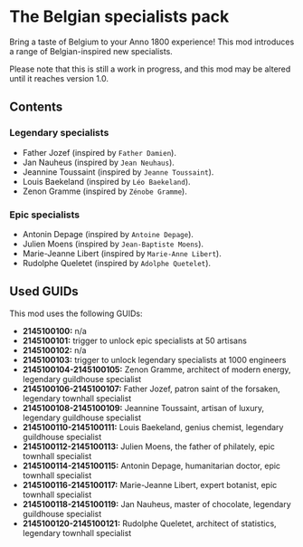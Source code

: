 # The Belgian specialists pack

Bring a taste of Belgium to your Anno 1800 experience! This mod introduces a range of Belgian-inspired new specialists.

Please note that this is still a work in progress, and this mod may be altered until it reaches version 1.0.

## Contents
### Legendary specialists
- Father Jozef (inspired by `Father Damien`).
- Jan Nauheus (inspired by `Jean Neuhaus`).
- Jeannine Toussaint (inspired by `Jeanne Toussaint`).
- Louis Baekeland (inspired by `Léo Baekeland`).
- Zenon Gramme (inspired by `Zénobe Gramme`).

### Epic specialists
- Antonin Depage (inspired by `Antoine Depage`).
- Julien Moens (inspired by `Jean-Baptiste Moens`).
- Marie-Jeanne Libert (inspired by `Marie-Anne Libert`).
- Rudolphe Queletet (inspired by `Adolphe Quetelet`).

## Used GUIDs
This mod uses the following GUIDs:
- **2145100100:** n/a
- **2145100101:** trigger to unlock epic specialists at 50 artisans
- **2145100102:** n/a
- **2145100103:** trigger to unlock legendary specialists at 1000 engineers
- **2145100104-2145100105:** Zenon Gramme, architect of modern energy, legendary guildhouse specialist
- **2145100106-2145100107:** Father Jozef, patron saint of the forsaken, legendary townhall specialist
- **2145100108-2145100109:** Jeannine Toussaint, artisan of luxury, legendary guildhouse specialist
- **2145100110-2145100111:** Louis Baekeland, genius chemist, legendary guildhouse specialist
- **2145100112-2145100113:** Julien Moens, the father of philately, epic townhall specialist
- **2145100114-2145100115:** Antonin Depage, humanitarian doctor, epic townhall specialist
- **2145100116-2145100117:** Marie-Jeanne Libert, expert botanist, epic townhall specialist
- **2145100118-2145100119:** Jan Nauheus, master of chocolate, legendary guildhouse specialist
- **2145100120-2145100121:** Rudolphe Queletet, architect of statistics, legendary townhall specialist
